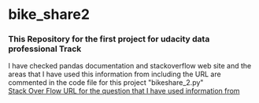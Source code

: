 # bike_share2
### This Repository for the first project for udacity data professional Track  

I have checked pandas documentation and stackoverflow web site and the areas that I have used this information from including the URL are commented in the code file for this project "bikeshare_2.py"  
[Stack Over Flow URL for the question that I have used information from ](https://stackoverflow.com/questions/30222533/create-a-day-of-week-column-in-a-pandas-dataframe-using-python)


